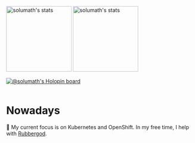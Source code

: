 <span>
        <img height="175em" media="(prefers-color-scheme: dark)" alt="solumath's stats" src="https://github-readme-stats.vercel.app/api?username=solumath&show_icons=true&bg_color=ffffff00&text_color=cdd6f4&icon_color=95b7e6&title_color=95b7e6&border_color=bac2de32&border_radius=16&include_all_commits=true&count_private=true">
        <img height="175em" alt="solumath's stats" media="(prefers-color-scheme: dark)" src="https://github-readme-stats.vercel.app/api/top-langs/?username=solumath&show_icons=true&bg_color=ffffff00&text_color=cdd6f4&icon_color=95b7e6&title_color=95b7e6&border_color=bac2de32&border_radius=16&include_all_commits=true&count_private=true&layout=compact&hide=html,CSS">
</span>

[![@solumath's Holopin board](https://holopin.me/solumath)](https://holopin.io/@solumath)

<img src="https://komarev.com/ghpvc/?username=solumath&style=flat-square&color=blue" alt=""/>

# Nowadays

🔭 My current focus is on Kubernetes and OpenShift. In my free time, I help with [Rubbergod](https://github.com/vutfitdiscord).
